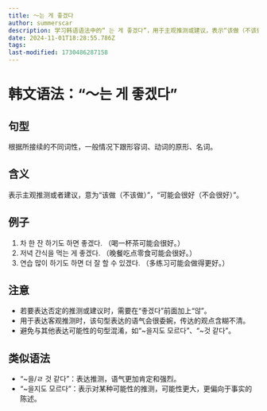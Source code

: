 ```yaml
---
title: 〜는 게 좋겠다
author: summerscar
description: 学习韩语语法中的“ 는 게 좋겠다”，用于主观推测或建议，表示“该做（不该做）”。“차 한 잔 하기도 하면 좋겠다”的用法清晰生动。需注意否定形式和与其他类似句型的区别。
date: 2024-11-01T18:28:55.786Z
tags:
last-modified: 1730486287158
---
```


# 韩文语法：“〜는 게 좋겠다”
## 句型
根据所接续的不同词性，一般情况下跟形容词、动词的原形、名词。
## 含义
表示主观推测或者建议，意为“该做（不该做）”，“可能会很好（不会很好）”。

## 例子
1. <Speak>차 한 잔 하기도 하면 좋겠다.</Speak> （喝一杯茶可能会很好。）
2. <Speak>저녁 간식을 먹는 게 좋겠다.</Speak> （晚餐吃点零食可能会很好。）
3. <Speak>연습 많이 하기도 하면 더 잘 할 수 있겠다.</Speak> （多练习可能会做得更好。）

## 注意
- 若要表达否定的推测或建议时，需要在“좋겠다”前面加上“않”。
- 用于表达客观推测时，该句型表达的语气会很委婉，传达的观点含糊不清。
- 避免与其他表达可能性的句型混淆，如“~을지도 모르다”、“~것 같다”。
## 类似语法
- “~을/ㄹ 것 같다”：表达推测，语气更加肯定和强烈。
- “~을지도 모르다”：表示对某种可能性的推测，可能性更大，更偏向于事实的陈述。